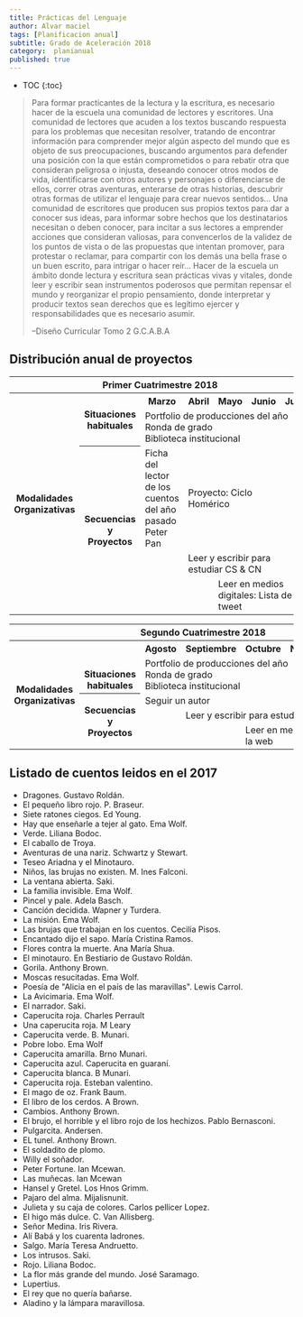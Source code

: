```yaml
---
title: Prácticas del Lenguaje
author: Alvar maciel
tags: [Planificacion anual]
subtitle: Grado de Aceleración 2018
category:  planianual
published: true
---
```


* TOC
{:toc}




> Para formar practicantes de la lectura y la escritura, es necesario hacer de la escuela una comunidad de lectores y escritores. Una comunidad de lectores que acuden a los textos buscando respuesta para los problemas que necesitan resolver, tratando de encontrar información para comprender mejor algún aspecto del mundo que es objeto de sus preocupaciones, buscando argumentos para defender una posición con la que están comprometidos o para rebatir otra que consideran peligrosa o injusta, deseando conocer otros modos de vida, identificarse con otros autores y personajes o diferenciarse de ellos, correr otras aventuras, enterarse de otras historias, descubrir otras formas de utilizar el lenguaje para crear nuevos sentidos&#x2026;
> Una comunidad de escritores que producen sus propios textos para dar a conocer sus ideas, para informar sobre hechos que los destinatarios necesitan o deben conocer, para incitar a sus lectores a emprender acciones que consideran valiosas, para convencerlos de la validez de los puntos de vista o de las propuestas que intentan promover, para protestar o reclamar, para compartir con los demás una bella frase o un buen escrito, para intrigar o hacer reír&#x2026;
> Hacer de la escuela un ámbito donde lectura y escritura sean prácticas vivas y vitales, donde leer y escribir sean instrumentos poderosos que permitan repensar el mundo y reorganizar el propio pensamiento, donde interpretar y producir textos sean derechos que es legítimo ejercer y responsabilidades que es necesario asumir.
>
> &#x2013;Diseño Curricular Tomo 2 G.C.A.B.A


## Distribución anual de proyectos

<table>
<tr>
<th colspan="7" align="center"> Primer Cuatrimestre 2018</th>
</tr>

<tr>
  <th rowspan="7" > Modalidades Organizativas</th>
  <th rowspan="4" valign="center">Situaciones habituales</th>
  <th>Marzo</th>
  <th>Abril</th>
  <th>Mayo</th>
  <th>Junio</th>
  <th>Julio</th>
</tr>

<tr>
<td rowspan="3" colspan="5">Portfolio de producciones del año <br/> Ronda de grado<br/> Biblioteca institucional</td>
</tr>

<tr>
</tr>

<tr>
</tr>

<tr>
  <th rowspan="3">Secuencias y Proyectos</th>
  <td colspan="1">Ficha del lector de los cuentos del año pasado<br/>Peter Pan</td>
  <td colspan="3">Proyecto: Ciclo Homérico</td>
  <td></td>
</tr>

<tr>
  <td colspan="1"></td>
  <td colspan="5">Leer y escribir para estudiar CS & CN</td>
</tr>

<tr>
  <td colspan="2"></td>
  <td colspan="3">Leer en medios digitales: Lista de tweet</td>
</tr>
</table>

<table>
<tr>
<th colspan="7" align="center"> Segundo Cuatrimestre 2018</th>
</tr>
<tr>
  <th rowspan="7"> Modalidades Organizativas</th>
  <th rowspan="4" valign="bottom">Situaciones habituales</th>
  <th>Agosto</th>
  <th>Septiembre</th>
  <th>Octubre</th>
  <th>Noviembre</th>
  <th>Diciembre</th>
</tr>
<tr>

<td rowspan="3" colspan="5">Portfolio de producciones del año <br/>Ronda de grado <br/> Biblioteca institucional</td>

</tr>
<tr>
</tr>
<tr>
</tr>
<tr>
  <th rowspan="3"> Secuencias y Proyectos</th>
  <td colspan="3">Seguir un autor</td>
    <td></td>
  <td></td>
</tr>

<tr>
  <td border="0"></td>
  <td colspan="4">Leer y escribir para estudiar CS & CN</td>
</tr>

<tr>
  <td colspan="2"></td>
  <td colspan="3">Leer en medios digitales: Leer en la web</td>
</tr>
</table>

## Listado de cuentos leidos en el 2017

- Dragones. Gustavo Roldán.
- El pequeño libro rojo. P. Braseur.
- Siete ratones ciegos. Ed Young.
- Hay que enseñarle a tejer al gato. Ema Wolf.
- Verde. Liliana Bodoc.
- El caballo de Troya.
- Aventuras de una nariz. Schwartz y Stewart.
- Teseo Ariadna y el Minotauro.
- Niños, las brujas no existen. M. Ines Falconi.
- La ventana abierta. Saki.
- La familia invisible. Ema Wolf.
- Pincel y pale. Adela Basch.
- Canción decidida. Wapner y Turdera.
- La misión. Ema Wolf.
- Las brujas que trabajan en los cuentos. Cecilia Pisos.
- Encantado dijo el sapo. María Cristina Ramos.
- Flores contra la muerte. Ana María Shua.
- El minotauro. En Bestiario de Gustavo Roldán.
- Gorila. Anthony Brown.
- Moscas resucitadas. Ema Wolf.
- Poesía de "Alicia en el país de las maravillas". Lewis Carrol.
- La Avicimaria. Ema Wolf.
- El narrador. Saki.
- Caperucita roja. Charles Perrault
- Una caperucita roja. M Leary
- Caperucita verde. B. Munari.
- Pobre lobo. Ema Wolf
- Caperucita amarilla. Brno Munari.
- Caperucita azul. Caperucita en guaraní.
- Caperucita blanca. B Munari.
- Caperucita roja. Esteban valentino.
- El mago de oz. Frank Baum.
- El libro de los cerdos. A Brown.
- Cambios. Anthony Brown.
- El brujo, el horrible y el libro rojo de los hechizos. Pablo Bernasconi.
- Pulgarcita. Andersen.
- EL tunel. Anthony Brown.
- El soldadito de plomo.
- Willy el soñador.
- Peter Fortune. Ian Mcewan.
- Las muñecas. Ian Mcewan
- Hansel y Gretel. Los Hnos Grimm.
- Pajaro del alma. Mijalisnunit.
- Julieta y su caja de colores. Carlos pellicer Lopez.
- El higo más dulce. C. Van Allisberg.
- Señor Medina. Iris Rivera.
- Alí Babá y los cuarenta ladrones.
- Salgo. María Teresa Andruetto.
- Los intrusos. Saki.
- Rojo. Liliana Bodoc.
- La flor más grande del mundo. José Saramago.
- Lupertius.
- El rey que no quería bañarse.
- Aladino y la lámpara maravillosa.
